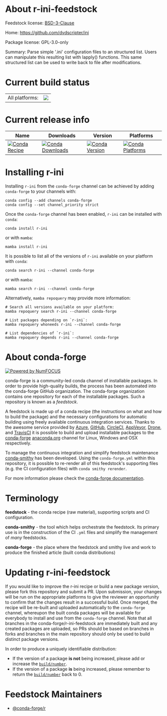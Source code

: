 About r-ini-feedstock
=====================

Feedstock license: [BSD-3-Clause](https://github.com/conda-forge/r-ini-feedstock/blob/main/LICENSE.txt)

Home: https://github.com/dvdscripter/ini

Package license: GPL-3.0-only

Summary: Parse simple '.ini' configuration files to an structured list. Users can manipulate this resulting list with lapply() functions. This same structured list can be used to write back to file after modifications.

Current build status
====================


<table><tr><td>All platforms:</td>
    <td>
      <a href="https://dev.azure.com/conda-forge/feedstock-builds/_build/latest?definitionId=1258&branchName=main">
        <img src="https://dev.azure.com/conda-forge/feedstock-builds/_apis/build/status/r-ini-feedstock?branchName=main">
      </a>
    </td>
  </tr>
</table>

Current release info
====================

| Name | Downloads | Version | Platforms |
| --- | --- | --- | --- |
| [![Conda Recipe](https://img.shields.io/badge/recipe-r--ini-green.svg)](https://anaconda.org/conda-forge/r-ini) | [![Conda Downloads](https://img.shields.io/conda/dn/conda-forge/r-ini.svg)](https://anaconda.org/conda-forge/r-ini) | [![Conda Version](https://img.shields.io/conda/vn/conda-forge/r-ini.svg)](https://anaconda.org/conda-forge/r-ini) | [![Conda Platforms](https://img.shields.io/conda/pn/conda-forge/r-ini.svg)](https://anaconda.org/conda-forge/r-ini) |

Installing r-ini
================

Installing `r-ini` from the `conda-forge` channel can be achieved by adding `conda-forge` to your channels with:

```
conda config --add channels conda-forge
conda config --set channel_priority strict
```

Once the `conda-forge` channel has been enabled, `r-ini` can be installed with `conda`:

```
conda install r-ini
```

or with `mamba`:

```
mamba install r-ini
```

It is possible to list all of the versions of `r-ini` available on your platform with `conda`:

```
conda search r-ini --channel conda-forge
```

or with `mamba`:

```
mamba search r-ini --channel conda-forge
```

Alternatively, `mamba repoquery` may provide more information:

```
# Search all versions available on your platform:
mamba repoquery search r-ini --channel conda-forge

# List packages depending on `r-ini`:
mamba repoquery whoneeds r-ini --channel conda-forge

# List dependencies of `r-ini`:
mamba repoquery depends r-ini --channel conda-forge
```


About conda-forge
=================

[![Powered by
NumFOCUS](https://img.shields.io/badge/powered%20by-NumFOCUS-orange.svg?style=flat&colorA=E1523D&colorB=007D8A)](https://numfocus.org)

conda-forge is a community-led conda channel of installable packages.
In order to provide high-quality builds, the process has been automated into the
conda-forge GitHub organization. The conda-forge organization contains one repository
for each of the installable packages. Such a repository is known as a *feedstock*.

A feedstock is made up of a conda recipe (the instructions on what and how to build
the package) and the necessary configurations for automatic building using freely
available continuous integration services. Thanks to the awesome service provided by
[Azure](https://azure.microsoft.com/en-us/services/devops/), [GitHub](https://github.com/),
[CircleCI](https://circleci.com/), [AppVeyor](https://www.appveyor.com/),
[Drone](https://cloud.drone.io/welcome), and [TravisCI](https://travis-ci.com/)
it is possible to build and upload installable packages to the
[conda-forge](https://anaconda.org/conda-forge) [anaconda.org](https://anaconda.org/)
channel for Linux, Windows and OSX respectively.

To manage the continuous integration and simplify feedstock maintenance
[conda-smithy](https://github.com/conda-forge/conda-smithy) has been developed.
Using the ``conda-forge.yml`` within this repository, it is possible to re-render all of
this feedstock's supporting files (e.g. the CI configuration files) with ``conda smithy rerender``.

For more information please check the [conda-forge documentation](https://conda-forge.org/docs/).

Terminology
===========

**feedstock** - the conda recipe (raw material), supporting scripts and CI configuration.

**conda-smithy** - the tool which helps orchestrate the feedstock.
                   Its primary use is in the construction of the CI ``.yml`` files
                   and simplify the management of *many* feedstocks.

**conda-forge** - the place where the feedstock and smithy live and work to
                  produce the finished article (built conda distributions)


Updating r-ini-feedstock
========================

If you would like to improve the r-ini recipe or build a new
package version, please fork this repository and submit a PR. Upon submission,
your changes will be run on the appropriate platforms to give the reviewer an
opportunity to confirm that the changes result in a successful build. Once
merged, the recipe will be re-built and uploaded automatically to the
`conda-forge` channel, whereupon the built conda packages will be available for
everybody to install and use from the `conda-forge` channel.
Note that all branches in the conda-forge/r-ini-feedstock are
immediately built and any created packages are uploaded, so PRs should be based
on branches in forks and branches in the main repository should only be used to
build distinct package versions.

In order to produce a uniquely identifiable distribution:
 * If the version of a package **is not** being increased, please add or increase
   the [``build/number``](https://docs.conda.io/projects/conda-build/en/latest/resources/define-metadata.html#build-number-and-string).
 * If the version of a package **is** being increased, please remember to return
   the [``build/number``](https://docs.conda.io/projects/conda-build/en/latest/resources/define-metadata.html#build-number-and-string)
   back to 0.

Feedstock Maintainers
=====================

* [@conda-forge/r](https://github.com/conda-forge/r/)

